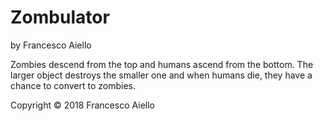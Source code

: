 # Zombulator

by Francesco Aiello

Zombies descend from the top and humans ascend from the bottom. The larger object destroys the smaller one and when humans die, they have a chance to convert to zombies.

Copyright © 2018 Francesco Aiello
